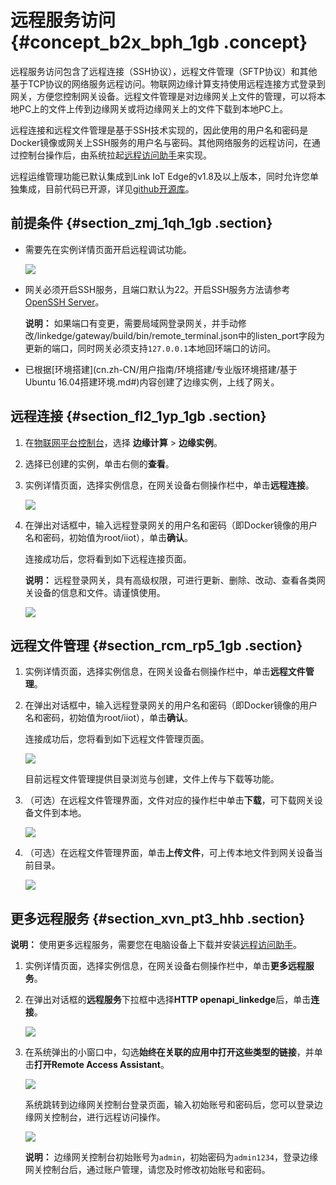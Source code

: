 # 远程服务访问 {#concept_b2x_bph_1gb .concept}

远程服务访问包含了远程连接（SSH协议），远程文件管理（SFTP协议）和其他基于TCP协议的网络服务远程访问。物联网边缘计算支持使用远程连接方式登录到网关，方便您控制网关设备。远程文件管理是对边缘网关上文件的管理，可以将本地PC上的文件上传到边缘网关或将边缘网关上的文件下载到本地PC上。

远程连接和远程文件管理是基于SSH技术实现的，因此使用的用户名和密码是Docker镜像或网关上SSH服务的用户名与密码。其他网络服务的远程访问，在通过控制台操作后，由系统拉起[远程访问助手](cn.zh-CN/用户指南/远程运维管理/远程访问助手.md#)来实现。

远程运维管理功能已默认集成到Link IoT Edge的v1.8及以上版本，同时允许您单独集成，目前代码已开源，详见[github开源库](https://github.com/alibaba/iot_remote_access/wiki)。

## 前提条件 {#section_zmj_1qh_1gb .section}

-   需要先在实例详情页面开启远程调试功能。

    ![](http://static-aliyun-doc.oss-cn-hangzhou.aliyuncs.com/assets/img/76886/155713220746258_zh-CN.png)

-   网关必须开启SSH服务，且端口默认为22。开启SSH服务方法请参考[OpenSSH Server](https://help.ubuntu.com/lts/serverguide/openssh-server.html.en)。

    **说明：** 如果端口有变更，需要局域网登录网关，并手动修改/linkedge/gateway/build/bin/remote\_terminal.json中的listen\_port字段为更新的端口，同时网关必须支持`127.0.0.1`本地回环端口的访问。

-   已根据[环境搭建](cn.zh-CN/用户指南/环境搭建/专业版环境搭建/基于Ubuntu 16.04搭建环境.md#)内容创建了边缘实例，上线了网关。

## 远程连接 {#section_fl2_1yp_1gb .section}

1.  在[物联网平台控制台](http://iot.console.aliyun.com/)，选择 **边缘计算** \> **边缘实例**。
2.  选择已创建的实例，单击右侧的**查看**。
3.  实例详情页面，选择实例信息，在网关设备右侧操作栏中，单击**远程连接**。

    ![](http://static-aliyun-doc.oss-cn-hangzhou.aliyuncs.com/assets/img/76886/155713220733850_zh-CN.png)

4.  在弹出对话框中，输入远程登录网关的用户名和密码（即Docker镜像的用户名和密码，初始值为root/iiot），单击**确认**。

    连接成功后，您将看到如下远程连接页面。

    **说明：** 远程登录网关，具有高级权限，可进行更新、删除、改动、查看各类网关设备的信息和文件。请谨慎使用。

    ![](http://static-aliyun-doc.oss-cn-hangzhou.aliyuncs.com/assets/img/76886/155713220733852_zh-CN.png)


## 远程文件管理 {#section_rcm_rp5_1gb .section}

1.  实例详情页面，选择实例信息，在网关设备右侧操作栏中，单击**远程文件管理**。
2.  在弹出对话框中，输入远程登录网关的用户名和密码（即Docker镜像的用户名和密码，初始值为root/iiot），单击**确认**。

    连接成功后，您将看到如下远程文件管理页面。

    ![](http://static-aliyun-doc.oss-cn-hangzhou.aliyuncs.com/assets/img/76886/155713220733851_zh-CN.png)

    目前远程文件管理提供目录浏览与创建，文件上传与下载等功能。

3.  （可选）在远程文件管理界面，文件对应的操作栏中单击**下载**，可下载网关设备文件到本地。

    ![](http://static-aliyun-doc.oss-cn-hangzhou.aliyuncs.com/assets/img/76886/155713220733862_zh-CN.png)

4.  （可选）在远程文件管理界面，单击**上传文件**，可上传本地文件到网关设备当前目录。

    ![](http://static-aliyun-doc.oss-cn-hangzhou.aliyuncs.com/assets/img/76886/155713220733863_zh-CN.png)


## 更多远程服务 {#section_xvn_pt3_hhb .section}

**说明：** 使用更多远程服务，需要您在电脑设备上下载并安装[远程访问助手](cn.zh-CN/用户指南/远程运维管理/远程访问助手.md#)。

1.  实例详情页面，选择实例信息，在网关设备右侧操作栏中，单击**更多远程服务**。
2.  在弹出对话框的**远程服务**下拉框中选择**HTTP openapi\_linkedge**后，单击**连接**。

    ![](http://static-aliyun-doc.oss-cn-hangzhou.aliyuncs.com/assets/img/76886/155713220743134_zh-CN.png)

3.  在系统弹出的小窗口中，勾选**始终在关联的应用中打开这些类型的链接**，并单击**打开Remote Access Assistant**。

    ![](http://static-aliyun-doc.oss-cn-hangzhou.aliyuncs.com/assets/img/76886/155713220743136_zh-CN.png)

    系统跳转到边缘网关控制台登录页面，输入初始账号和密码后，您可以登录边缘网关控制台，进行远程访问操作。

    ![](http://static-aliyun-doc.oss-cn-hangzhou.aliyuncs.com/assets/img/76886/155713220743186_zh-CN.png)

    **说明：** 边缘网关控制台初始账号为`admin`，初始密码为`admin1234`，登录边缘网关控制台后，通过账户管理，请您及时修改初始账号和密码。


